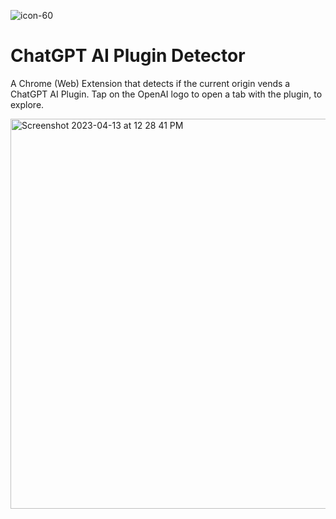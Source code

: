 ![icon-60](https://user-images.githubusercontent.com/4770/231851181-b1f22f27-7876-412f-8d82-abb7745ad4fb.png)

# ChatGPT AI Plugin Detector

A Chrome (Web) Extension that detects if the current origin vends a ChatGPT AI Plugin. Tap on the OpenAI logo to open a tab with the plugin, to explore.

<img width="624" alt="Screenshot 2023-04-13 at 12 28 41 PM" src="https://user-images.githubusercontent.com/4770/231851288-2eca36aa-d87c-4077-8d95-d4f959a3e2c4.png">
